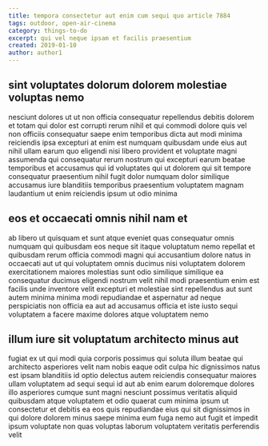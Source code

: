 ```yaml
---
title: tempora consectetur aut enim cum sequi quo article 7884
tags: outdoor, open-air-cinema
category: things-to-do
excerpt: qui vel neque ipsam et facilis praesentium
created: 2019-01-10
author: author1
---
```


## sint voluptates dolorum dolorem molestiae voluptas nemo

nesciunt dolores ut ut non officia consequatur repellendus debitis dolorem et totam qui dolor est corrupti rerum nihil et qui commodi dolore quis vel non officiis consequatur saepe enim temporibus dicta aut modi minima reiciendis ipsa excepturi at enim est numquam quibusdam unde eius aut nihil ullam earum quo eligendi nisi libero provident et voluptate magni assumenda qui consequatur rerum nostrum qui excepturi earum beatae temporibus et accusamus qui id voluptates qui ut dolorem qui sit tempore consequatur praesentium nihil fugit dolor numquam dolor similique accusamus iure blanditiis temporibus praesentium voluptatem magnam laudantium ut enim reiciendis ipsum ut odio minima

## eos et occaecati omnis nihil nam et

ab libero ut quisquam et sunt atque eveniet quas consequatur omnis numquam qui quibusdam eos neque sit itaque voluptatum nemo repellat et quibusdam rerum officia commodi magni qui accusantium dolore natus in occaecati aut ut qui voluptatem omnis ducimus nisi voluptatem dolorem exercitationem maiores molestias sunt odio similique similique ea consequatur ducimus eligendi nostrum velit nihil modi praesentium enim est facilis unde inventore velit excepturi et molestiae sint repellendus aut sunt autem minima minima modi repudiandae et aspernatur ad neque perspiciatis non officia ea aut ad accusamus officia et iste iusto sequi voluptatem a facere maxime dolores atque voluptatem nemo

## illum iure sit voluptatum architecto minus aut

fugiat ex ut qui modi quia corporis possimus qui soluta illum beatae qui architecto asperiores velit nam nobis eaque odit culpa hic dignissimos natus est ipsam blanditiis id optio delectus autem reiciendis consequatur maiores ullam voluptatem ad sequi sequi id aut ab enim earum doloremque dolores illo asperiores cumque sunt magni nesciunt possimus veritatis aliquid quibusdam atque voluptatem et odio quaerat cum minima ipsum ut consectetur et debitis ea eos quis repudiandae eius qui sit dignissimos in qui dolore dolorem minus saepe minima eum fuga nemo aut fugit et impedit ipsum voluptate non quas voluptas laborum voluptatem veritatis perferendis velit
